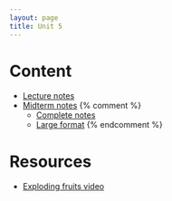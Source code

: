 ```yaml
---
layout: page
title: Unit 5
---
```


# Content

* [Lecture notes](/materials/life_history.handouts.pdf)
* [Midterm notes](materials/life_history.cut.complete.pdf)
{% comment %} 
    * [Complete notes](materials/life_history.complete.pdf)
    * [Large format](/materials/life_history.large.pdf)
{% endcomment %} 

# Resources

* [Exploding fruits video](https://www.youtube.com/watch?v=OB0P3mx_lxY)


